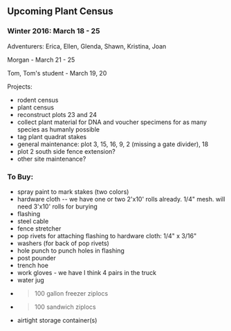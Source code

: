 ## Upcoming Plant Census
 
### Winter 2016: March 18 - 25

Adventurers: Erica, Ellen, Glenda, Shawn, Kristina, Joan

Morgan - March 21 - 25

Tom, Tom's student - March 19, 20

Projects:
* rodent census
* plant census
* reconstruct plots 23 and 24  
* collect plant material for DNA and voucher specimens for as many species as humanly possible
* tag plant quadrat stakes
* general maintenance: plot 3, 15, 16, 9, 2 (missing a gate divider), 18
* plot 2 south side fence extension?
* other site maintenance?

### To Buy: 
* spray paint to mark stakes (two colors)
* hardware cloth -- we have one or two 2'x10' rolls already. 1/4" mesh. will need 3'x10' rolls for burying 
* flashing
* steel cable
* fence stretcher
* pop rivets for attaching flashing to hardware cloth: 1/4" x 3/16"
* washers (for back of pop rivets)
* hole punch to punch holes in flashing
* post pounder
* trench hoe
* work gloves - we have I think 4 pairs in the truck
* water jug
* >100 gallon freezer ziplocs
* >100 sandwich ziplocs
* airtight storage container(s)

 